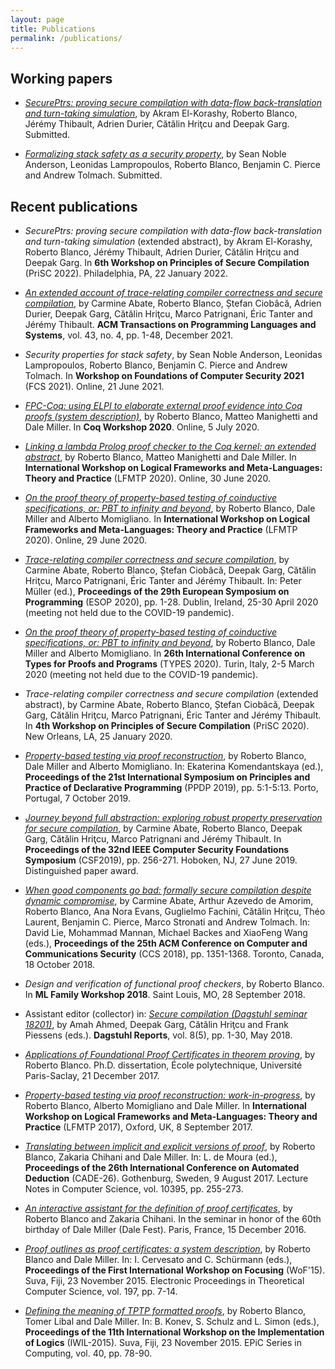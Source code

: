 ```yaml
---
layout: page
title: Publications
permalink: /publications/
---
```


## Working papers

* [*SecurePtrs: proving secure compilation with data-flow back-translation and
  turn-taking simulation*](https://arxiv.org/abs/2110.01439), by Akram
  El-Korashy, Roberto Blanco, Jérémy Thibault, Adrien Durier, Cătălin Hriţcu and
  Deepak Garg. Submitted.

* [*Formalizing stack safety as a security property*](
  https://arxiv.org/abs/2105.00417), by Sean Noble Anderson, Leonidas
  Lampropoulos, Roberto Blanco, Benjamin C. Pierce and Andrew Tolmach.
  Submitted.

## Recent publications

* *SecurePtrs: proving secure compilation with data-flow back-translation and
  turn-taking simulation* (extended abstract), by Akram El-Korashy, Roberto
  Blanco, Jérémy Thibault, Adrien Durier, Cătălin Hriţcu and Deepak Garg. In
  **6th Workshop on Principles of Secure Compilation** (PriSC 2022).
  Philadelphia, PA, 22 January 2022.

* [*An extended account of trace-relating compiler correctness and secure
  compilation*](https://dl.acm.org/doi/10.1145/3460860), by Carmine Abate,
  Roberto Blanco, Ștefan Ciobâcă, Adrien Durier, Deepak Garg, Cătălin Hriţcu,
  Marco Patrignani, Éric Tanter and Jérémy Thibault. **ACM Transactions on
  Programming Languages and Systems**, vol. 43, no. 4, pp. 1-48, December 2021.

* *Security properties for stack safety*, by Sean Noble Anderson, Leonidas
  Lampropoulos, Roberto Blanco, Benjamin C. Pierce and Andrew Tolmach.
  In **Workshop on Foundations of Computer Security 2021** (FCS 2021). Online,
  21 June 2021.

* [*FPC-Coq: using ELPI to elaborate external proof evidence into Coq proofs
  (system description)*](
  https://coq-workshop.gitlab.io/2020/abstracts/Coq2020_01-02-fpc-coq.pdf), by
  Roberto Blanco, Matteo Manighetti and Dale Miller. In **Coq Workshop 2020**.
  Online, 5 July 2020.

* [*Linking a lambda Prolog proof checker to the Coq kernel: an extended
  abstract*](
  https://lfmtp.org/workshops/2020/inc/papers/LFMTP_2020_paper_6.pdf), by
  Roberto Blanco, Matteo Manighetti and Dale Miller. In **International Workshop
  on Logical Frameworks and Meta-Languages: Theory and Practice** (LFMTP 2020).
  Online, 30 June 2020.

* [*On the proof theory of property-based testing of coinductive specifications,
  or: PBT to infinity and beyond*](
  https://lfmtp.org/workshops/2020/inc/papers/LFMTP_2020_paper_5.pdf), by
  Roberto Blanco, Dale Miller and Alberto Momigliano. In **International
  Workshop on Logical Frameworks and Meta-Languages: Theory and Practice**
  (LFMTP 2020). Online, 29 June 2020.

* [*Trace-relating compiler correctness and secure compilation*](
  https://arxiv.org/abs/1907.05320), by Carmine Abate, Roberto Blanco, Ștefan
  Ciobâcă, Deepak Garg, Cătălin Hriţcu, Marco Patrignani, Éric Tanter and Jérémy
  Thibault. In: Peter Müller (ed.), **Proceedings of the 29th European Symposium
  on Programming** (ESOP 2020), pp. 1-28. Dublin, Ireland, 25-30 April 2020
  (meeting not held due to the COVID-19 pandemic).

* [*On the proof theory of property-based testing of coinductive specifications,
  or: PBT to infinity and beyond*](
  https://types2020.di.unito.it/abstracts/BookOfAbstractsTYPES2020.pdf#page=88),
  by Roberto Blanco, Dale Miller and Alberto Momigliano. In **26th International
  Conference on Types for Proofs and Programs** (TYPES 2020). Turin, Italy, 2-5
  March 2020 (meeting not held due to the COVID-19 pandemic).

* *Trace-relating compiler correctness and secure compilation* (extended
  abstract), by Carmine Abate, Roberto Blanco, Ștefan Ciobâcă, Deepak Garg,
  Cătălin Hriţcu, Marco Patrignani, Éric Tanter and Jérémy Thibault. In **4th
  Workshop on Principles of Secure Compilation** (PriSC 2020). New Orleans, LA,
  25 January 2020.

* [*Property-based testing via proof reconstruction*](
  https://hal.inria.fr/hal-02368931), by Roberto Blanco, Dale Miller and Alberto
  Momigliano. In: Ekaterina Komendantskaya (ed.), **Proceedings of the 21st
  International Symposium on Principles and Practice of Declarative
  Programming** (PPDP 2019), pp. 5:1-5:13. Porto, Portugal, 7 October 2019.

* [*Journey beyond full abstraction: exploring robust property preservation for
  secure compilation*](https://arxiv.org/abs/1807.04603), by Carmine Abate,
  Roberto Blanco, Deepak Garg, Cătălin Hriţcu, Marco Patrignani and Jérémy
  Thibault. In **Proceedings of the 32nd IEEE Computer Security Foundations
  Symposium** (CSF2019), pp. 256-271. Hoboken, NJ, 27 June 2019. Distinguished
  paper award.

* [*When good components go bad: formally secure compilation despite dynamic
  compromise*](https://arxiv.org/abs/1802.00588), by Carmine Abate, Arthur
  Azevedo de Amorim, Roberto Blanco, Ana Nora Evans, Guglielmo Fachini,
  Cătălin Hriţcu, Théo Laurent, Benjamin C. Pierce, Marco Stronati and Andrew
  Tolmach. In: David Lie, Mohammad Mannan, Michael Backes and XiaoFeng Wang
  (eds.), **Proceedings of the 25th ACM Conference on Computer and
  Communications Security** (CCS 2018), pp. 1351-1368. Toronto, Canada, 18
  October 2018.

* *Design and verification of functional proof checkers*, by Roberto Blanco.
  In **ML Family Workshop 2018**. Saint Louis, MO, 28 September 2018.

* Assistant editor (collector) in: [*Secure compilation (Dagstuhl seminar
  18201)*](http://drops.dagstuhl.de/opus/volltexte/2018/9891/), by Amah Ahmed,
  Deepak Garg, Cătălin Hriţcu and Frank Piessens (eds.). **Dagstuhl Reports**,
  vol. 8(5), pp. 1-30, May 2018.

* [*Applications of Foundational Proof Certificates in theorem proving*](
  https://www.theses.fr/2017SACLX111), by Roberto Blanco. Ph.D. dissertation,
  École polytechnique, Université Paris-Saclay, 21 December 2017.

* [*Property-based testing via proof reconstruction: work-in-progress*](
  https://hal.inria.fr/hal-01646788), by Roberto Blanco, Alberto Momigliano
  and Dale Miller. In **International Workshop on Logical Frameworks and
  Meta-Languages: Theory and Practice** (LFMTP 2017), Oxford, UK, 8 September
  2017.

* [*Translating between implicit and explicit versions of proof*](
  https://hal.inria.fr/hal-01645016), by Roberto Blanco, Zakaria Chihani and
  Dale Miller. In: L. de Moura (ed.), **Proceedings of the 26th International
  Conference on Automated Deduction** (CADE-26). Gothenburg, Sweden, 9 August
  2017. Lecture Notes in Computer Science, vol. 10395, pp. 255-273.

* [*An interactive assistant for the definition of proof certificates*](
  https://hal.inria.fr/hal-01422829), by Roberto Blanco and Zakaria Chihani. In
  the seminar in honor of the 60th birthday of Dale Miller (Dale Fest). Paris,
  France, 15 December 2016.

* [*Proof outlines as proof certificates: a system
  description*](http://eptcs.web.cse.unsw.edu.au/paper.cgi?WoF15.2.pdf), by
  Roberto Blanco and Dale Miller. In: I. Cervesato and C. Schürmann (eds.),
  **Proceedings of the First International Workshop on Focusing** (WoF'15).
  Suva, Fiji, 23 November 2015. Electronic Proceedings in Theoretical
  Computer Science, vol. 197, pp. 7-14.

* [*Defining the meaning of TPTP formatted
  proofs*](http://easychair.org/publications/download/Defining_the_meaning_of_TPTP_formatted_proofs),
  by Roberto Blanco, Tomer Libal and Dale Miller. In: B. Konev, S. Schulz and
  L. Simon (eds.), **Proceedings of the 11th International Workshop on the
  Implementation of Logics** (IWIL-2015). Suva, Fiji, 23 November 2015. EPiC
  Series in Computing, vol. 40, pp. 78-90.
